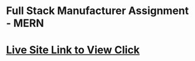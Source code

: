 # Full Stack Manufacturer Assignment - MERN 
# [Live Site Link to View Click](https://tools-manufacture.web.app/)